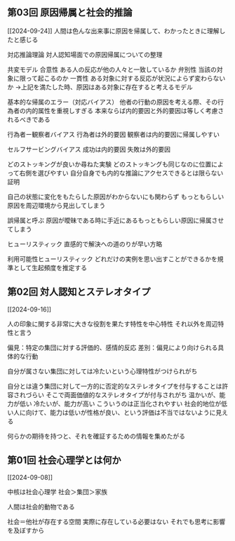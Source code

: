 ## 第03回 原因帰属と社会的推論
[[2024-09-24]]
人間は色んな出来事に原因を帰属して、わかったときに理解したと感じる

対応推論理論
対人認知場面での原因帰属についての整理

共変モデル
合意性 ある人の反応が他の人々と一致しているか
弁別性 当該の対象に限って起こるのか
一貫性 ある対象に対する反応が状況によらず変わらないか
→上記を満たした時、原因はある対象に存在すると考えるモデル

基本的な帰属のエラー（対応バイアス）
他者の行動の原因を考える際、その行為者の内的属性を重視しすぎる
本来ならば内的要因と外的要因は等しく考慮されるべきである

行為者ー観察者バイアス
行為者は外的要因
観察者は内的要因に帰属しやすい

セルフサービングバイアス
成功は内的要因
失敗は外的要因

どのストッキングが良いか尋ねた実験
どのストッキングも同じなのに位置によって右側を選びやすい
自分自身でも内的な推論にアクセスできるとは限らない証明

自己の状態に変化をもたらした原因がわからないにも関わらず
もっともらしい原因を周辺環境から見出してしまう

誤帰属と呼ぶ
原因が曖昧である時に手近にあるもっともらしい原因に帰属させてしまう

ヒューリスティック
直感的で解決への道のりが早い方略

利用可能性ヒューリスティック
どれだけの実例を思い出すことができるかを規準として生起頻度を推定する

## 第02回 対人認知とステレオタイプ
[[2024-09-16]]

人の印象に関する非常に大きな役割を果たす特性を中心特性
それ以外を周辺特性と言う

偏見：特定の集団に対する評価的、感情的反応
差別：偏見により向けられる具体的な行動

自分が属さない集団に対しては冷たいという心理特性がつけられがち

自分とは違う集団に対して一方的に否定的なステレオタイプを付与することは許容されづらい
そこで両面価値的なステレオタイプが付与されがち
温かいが、能力が低い
冷たいが、能力が高い
こういうのは正当化されやすい
社会的地位が低い人に向けて、能力は低いが性格が良い、という評価は不当ではないように見える

何らかの期待を持つと、それを確証するための情報を集めたがる

## 第01回 社会心理学とは何か
[[2024-09-08]]

中核は社会心理学
社会＞集団＞家族

人間は社会的動物である

社会＝他社が存在する空間
実際に存在している必要はない
それでも思考に影響を及ぼすから

